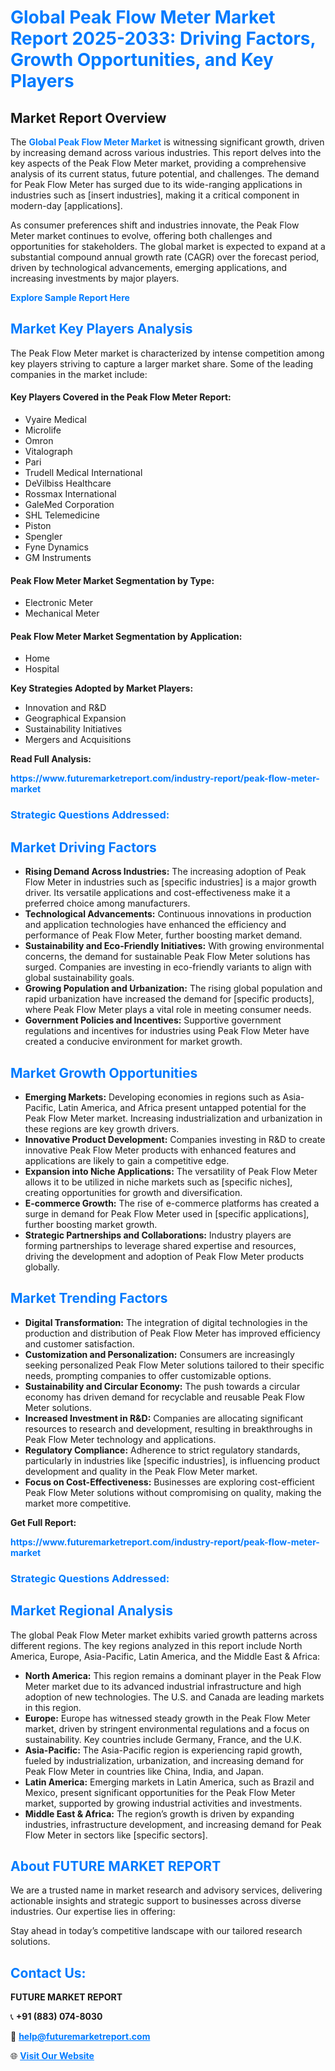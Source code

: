 <h1 style="color: #007BFF;">Global Peak Flow Meter Market Report 2025-2033: Driving Factors, Growth Opportunities, and Key Players</h1>

<section id="overview">
<h2>Market Report Overview</h2>
<p>The <a href="https://www.futuremarketreport.com/industry-report/peak-flow-meter-market" style="color: #007BFF; text-decoration: none;"><strong>Global Peak Flow Meter Market</strong></a> is witnessing significant growth, driven by increasing demand across various industries. This report delves into the key aspects of the Peak Flow Meter market, providing a comprehensive analysis of its current status, future potential, and challenges. The demand for Peak Flow Meter has surged due to its wide-ranging applications in industries such as [insert industries], making it a critical component in modern-day [applications].</p>
<p>As consumer preferences shift and industries innovate, the Peak Flow Meter market continues to evolve, offering both challenges and opportunities for stakeholders. The global market is expected to expand at a substantial compound annual growth rate (CAGR) over the forecast period, driven by technological advancements, emerging applications, and increasing investments by major players.</p>
</section>

<section id="overview">
<p><a href="https://www.futuremarketreport.com/request-sample/reportId=50346" style="color: #007BFF; text-decoration: none;"><strong>Explore Sample Report Here</strong></a></p>
</section>

<section id="key-players">
<h2 style="color: #007BFF;">Market Key Players Analysis</h2>
<p>The Peak Flow Meter market is characterized by intense competition among key players striving to capture a larger market share. Some of the leading companies in the market include:</p>
<h4>Key Players Covered in the Peak Flow Meter Report:</h4>
<ul><li>Vyaire Medical</li><li>Microlife</li><li>Omron</li><li>Vitalograph</li><li>Pari</li><li>Trudell Medical International</li><li>DeVilbiss Healthcare</li><li>Rossmax International</li><li>GaleMed Corporation</li><li>SHL Telemedicine</li><li>Piston</li><li>Spengler</li><li>Fyne Dynamics</li><li>GM Instruments</li></ul>
<h4>Peak Flow Meter Market Segmentation by Type:</h4>
<ul><li>Electronic Meter</li><li>Mechanical Meter</li></ul>

<h4>Peak Flow Meter Market Segmentation by Application:</h4>
<ul><li>Home</li><li>Hospital</li></ul>
<p><strong>Key Strategies Adopted by Market Players:</strong></p>
<ul>
<li>Innovation and R&D</li>
<li>Geographical Expansion</li>
<li>Sustainability Initiatives</li>
<li>Mergers and Acquisitions</li>
</ul>
</section>

<section>
<p><strong>Read Full Analysis: </strong></p><a href="https://www.futuremarketreport.com/industry-report/peak-flow-meter-market" style="color: #007BFF; text-decoration: none;"><strong>https://www.futuremarketreport.com/industry-report/peak-flow-meter-market</strong></a>
<h3 style="color: #007BFF;">Strategic Questions Addressed:</h3>
</section>

<section id="driving-factors">
<h2 style="color: #007BFF;">Market Driving Factors</h2>
<ul>
<li><strong>Rising Demand Across Industries:</strong> The increasing adoption of Peak Flow Meter in industries such as [specific industries] is a major growth driver. Its versatile applications and cost-effectiveness make it a preferred choice among manufacturers.</li>
<li><strong>Technological Advancements:</strong> Continuous innovations in production and application technologies have enhanced the efficiency and performance of Peak Flow Meter, further boosting market demand.</li>
<li><strong>Sustainability and Eco-Friendly Initiatives:</strong> With growing environmental concerns, the demand for sustainable Peak Flow Meter solutions has surged. Companies are investing in eco-friendly variants to align with global sustainability goals.</li>
<li><strong>Growing Population and Urbanization:</strong> The rising global population and rapid urbanization have increased the demand for [specific products], where Peak Flow Meter plays a vital role in meeting consumer needs.</li>
<li><strong>Government Policies and Incentives:</strong> Supportive government regulations and incentives for industries using Peak Flow Meter have created a conducive environment for market growth.</li>
</ul>
</section>

<section id="growth-opportunities">
<h2 style="color: #007BFF;">Market Growth Opportunities</h2>
<ul>
<li><strong>Emerging Markets:</strong> Developing economies in regions such as Asia-Pacific, Latin America, and Africa present untapped potential for the Peak Flow Meter market. Increasing industrialization and urbanization in these regions are key growth drivers.</li>
<li><strong>Innovative Product Development:</strong> Companies investing in R&D to create innovative Peak Flow Meter products with enhanced features and applications are likely to gain a competitive edge.</li>
<li><strong>Expansion into Niche Applications:</strong> The versatility of Peak Flow Meter allows it to be utilized in niche markets such as [specific niches], creating opportunities for growth and diversification.</li>
<li><strong>E-commerce Growth:</strong> The rise of e-commerce platforms has created a surge in demand for Peak Flow Meter used in [specific applications], further boosting market growth.</li>
<li><strong>Strategic Partnerships and Collaborations:</strong> Industry players are forming partnerships to leverage shared expertise and resources, driving the development and adoption of Peak Flow Meter products globally.</li>
</ul>
</section>

<section id="trending-factors">
<h2 style="color: #007BFF;">Market Trending Factors</h2>
<ul>
<li><strong>Digital Transformation:</strong> The integration of digital technologies in the production and distribution of Peak Flow Meter has improved efficiency and customer satisfaction.</li>
<li><strong>Customization and Personalization:</strong> Consumers are increasingly seeking personalized Peak Flow Meter solutions tailored to their specific needs, prompting companies to offer customizable options.</li>
<li><strong>Sustainability and Circular Economy:</strong> The push towards a circular economy has driven demand for recyclable and reusable Peak Flow Meter solutions.</li>
<li><strong>Increased Investment in R&D:</strong> Companies are allocating significant resources to research and development, resulting in breakthroughs in Peak Flow Meter technology and applications.</li>
<li><strong>Regulatory Compliance:</strong> Adherence to strict regulatory standards, particularly in industries like [specific industries], is influencing product development and quality in the Peak Flow Meter market.</li>
<li><strong>Focus on Cost-Effectiveness:</strong> Businesses are exploring cost-efficient Peak Flow Meter solutions without compromising on quality, making the market more competitive.</li>
</ul>
</section>

<section>
<p><strong>Get Full Report: </strong></p><a href="https://www.futuremarketreport.com/industry-report/peak-flow-meter-market" style="color: #007BFF; text-decoration: none;"><strong>https://www.futuremarketreport.com/industry-report/peak-flow-meter-market</strong></a>
<h3 style="color: #007BFF;">Strategic Questions Addressed:</h3>
</section>


<section id="regional-analysis">
<h2 style="color: #007BFF;">Market Regional Analysis</h2>
<p>The global Peak Flow Meter market exhibits varied growth patterns across different regions. The key regions analyzed in this report include North America, Europe, Asia-Pacific, Latin America, and the Middle East & Africa:</p>
<ul>
<li><strong>North America:</strong> This region remains a dominant player in the Peak Flow Meter market due to its advanced industrial infrastructure and high adoption of new technologies. The U.S. and Canada are leading markets in this region.</li>
<li><strong>Europe:</strong> Europe has witnessed steady growth in the Peak Flow Meter market, driven by stringent environmental regulations and a focus on sustainability. Key countries include Germany, France, and the U.K.</li>
<li><strong>Asia-Pacific:</strong> The Asia-Pacific region is experiencing rapid growth, fueled by industrialization, urbanization, and increasing demand for Peak Flow Meter in countries like China, India, and Japan.</li>
<li><strong>Latin America:</strong> Emerging markets in Latin America, such as Brazil and Mexico, present significant opportunities for the Peak Flow Meter market, supported by growing industrial activities and investments.</li>
<li><strong>Middle East & Africa:</strong> The region’s growth is driven by expanding industries, infrastructure development, and increasing demand for Peak Flow Meter in sectors like [specific sectors].</li>
</ul>
</section>

<footer>
<h2 style="color: #007BFF;">About FUTURE MARKET REPORT</h2>
<p>We are a trusted name in market research and advisory services, delivering actionable insights and strategic support to businesses across diverse industries. Our expertise lies in offering:</p>

<p>Stay ahead in today’s competitive landscape with our tailored research solutions.</p>

<h2 style="color: #007BFF;">Contact Us:</h2>
<p><strong>FUTURE MARKET REPORT</strong></p>
<p>📞 <strong>+91 (883) 074-8030</strong></p>
<p>📧 <strong><a href="mailto:help@futuremarketreport.com" style="color: #007BFF;">help@futuremarketreport.com</a></strong></p>
<p>🌐 <strong><a href="https://www.futuremarketreport.com/" style="color: #007BFF;">Visit Our Website</a></strong></p>
</footer>